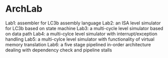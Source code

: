 ArchLab
=======

Lab1: assembler for LC3b assembly language
Lab2: an ISA level simulator for LC3b based on state machine
Lab3: a multi-cycle level simulator based on data path
Lab4: a multi-cylce level simulator with interrupt/exception handling
Lab5: a multi-cylce level simulator with functionality of virtual memory translation
Lab6: a five stage pipelined in-order architecture dealing with dependency check and pipeline stalls
